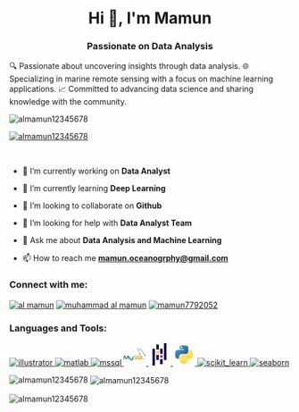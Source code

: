 <h1 align="center">Hi 👋, I'm Mamun</h1>
<h3 align="center"> Passionate on Data Analysis</h3>
🔍 Passionate about uncovering insights through data analysis.
🌐 Specializing in marine remote sensing with a focus on machine learning applications.
📈 Committed to advancing data science and sharing knowledge with the community.


<p align="left"> <img src="https://komarev.com/ghpvc/?username=almamun12345678&label=Profile%20views&color=0e75b6&style=flat" alt="almamun12345678" /> </p>

<p align="left"> <a href="https://github.com/ryo-ma/github-profile-trophy"><img src="https://github-profile-trophy.vercel.app/?username=almamun12345678" alt="almamun12345678" /></a> </p>

<p align="left"> <a href="https://twitter.com/" target="blank"><img src="https://img.shields.io/twitter/follow/?logo=twitter&style=for-the-badge" alt="" /></a> </p>

- 🔭 I’m currently working on **Data Analyst**

- 🌱 I’m currently learning **Deep Learning**

- 👯 I’m looking to collaborate on **Github**

- 🤝 I’m looking for help with **Data Analyst Team**

- 💬 Ask me about **Data Analysis and Machine Learning**

- 📫 How to reach me **mamun.oceanogrphy@gmail.com**

<h3 align="left">Connect with me:</h3>
<p align="left">
<a href="https://linkedin.com/in/al mamun" target="blank"><img align="center" src="https://raw.githubusercontent.com/rahuldkjain/github-profile-readme-generator/master/src/images/icons/Social/linked-in-alt.svg" alt="al mamun" height="30" width="40" /></a>
<a href="https://fb.com/muhammad al mamun" target="blank"><img align="center" src="https://raw.githubusercontent.com/rahuldkjain/github-profile-readme-generator/master/src/images/icons/Social/facebook.svg" alt="muhammad al mamun" height="30" width="40" /></a>
<a href="https://instagram.com/mamun7792052" target="blank"><img align="center" src="https://raw.githubusercontent.com/rahuldkjain/github-profile-readme-generator/master/src/images/icons/Social/instagram.svg" alt="mamun7792052" height="30" width="40" /></a>
</p>

<h3 align="left">Languages and Tools:</h3>
<p align="left"> <a href="https://www.adobe.com/in/products/illustrator.html" target="_blank" rel="noreferrer"> <img src="https://www.vectorlogo.zone/logos/adobe_illustrator/adobe_illustrator-icon.svg" alt="illustrator" width="40" height="40"/> </a> <a href="https://www.mathworks.com/" target="_blank" rel="noreferrer"> <img src="https://upload.wikimedia.org/wikipedia/commons/2/21/Matlab_Logo.png" alt="matlab" width="40" height="40"/> </a> <a href="https://www.microsoft.com/en-us/sql-server" target="_blank" rel="noreferrer"> <img src="https://www.svgrepo.com/show/303229/microsoft-sql-server-logo.svg" alt="mssql" width="40" height="40"/> </a> <a href="https://www.mysql.com/" target="_blank" rel="noreferrer"> <img src="https://raw.githubusercontent.com/devicons/devicon/master/icons/mysql/mysql-original-wordmark.svg" alt="mysql" width="40" height="40"/> </a> <a href="https://pandas.pydata.org/" target="_blank" rel="noreferrer"> <img src="https://raw.githubusercontent.com/devicons/devicon/2ae2a900d2f041da66e950e4d48052658d850630/icons/pandas/pandas-original.svg" alt="pandas" width="40" height="40"/> </a> <a href="https://www.python.org" target="_blank" rel="noreferrer"> <img src="https://raw.githubusercontent.com/devicons/devicon/master/icons/python/python-original.svg" alt="python" width="40" height="40"/> </a> <a href="https://scikit-learn.org/" target="_blank" rel="noreferrer"> <img src="https://upload.wikimedia.org/wikipedia/commons/0/05/Scikit_learn_logo_small.svg" alt="scikit_learn" width="40" height="40"/> </a> <a href="https://seaborn.pydata.org/" target="_blank" rel="noreferrer"> <img src="https://seaborn.pydata.org/_images/logo-mark-lightbg.svg" alt="seaborn" width="40" height="40"/> </a> </p>

<p><img align="left" src="https://github-readme-stats.vercel.app/api/top-langs?username=almamun12345678&show_icons=true&locale=en&layout=compact" alt="almamun12345678" /></p>

<p>&nbsp;<img align="center" src="https://github-readme-stats.vercel.app/api?username=almamun12345678&show_icons=true&locale=en" alt="almamun12345678" /></p>

<p><img align="center" src="https://github-readme-streak-stats.herokuapp.com/?user=almamun12345678&" alt="almamun12345678" /></p>
